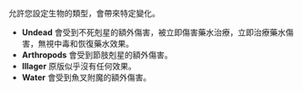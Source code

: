 允許您設定生物的類型，會帶來特定變化。
* **Undead** 會受到不死剋星的額外傷害，被立即傷害藥水治療，立即治療藥水傷害，無視中毒和恢復藥水效果。
* **Arthropods** 會受到節肢剋星的額外傷害。
* **Illager** 原版似乎沒有任何效果。
* **Water** 會受到魚叉附魔的額外傷害。 